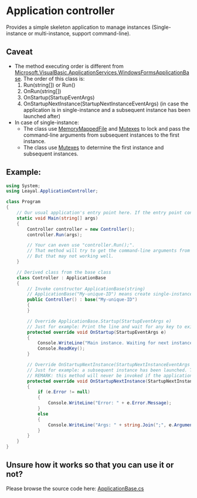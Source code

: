 # Application controller
Provides a simple skeleton application to manage instances (Single-instance or multi-instance, support command-line).

## Caveat
* The method executing order is different from [Microsoft.VisualBasic.ApplicationServices.WindowsFormsApplicationBase](https://docs.microsoft.com/en-us/dotnet/api/microsoft.visualbasic.applicationservices.windowsformsapplicationbase?view=netframework-4.0). The order of this class is:
  1. Run(string[]) or Run()
  2. OnRun(string[])
  3. OnStartup(StartupEventArgs)
  4. OnStartupNextInstance(StartupNextInstanceEventArgs) (in case the application is in single-instance and a subsequent instance has been launched after)
* In case of single-instance:
  * The class use [MemoryMappedFile](https://docs.microsoft.com/en-us/dotnet/api/system.io.memorymappedfiles.memorymappedfile?view=netframework-4.0) and [Mutexes](https://docs.microsoft.com/en-us/dotnet/standard/threading/mutexes) to lock and pass the command-line arguments from subsequent instances to the first instance.
  * The class use [Mutexes](https://docs.microsoft.com/en-us/dotnet/standard/threading/mutexes) to determine the first instance and subsequent instances.

## Example:
```csharp
using System;
using Leayal.ApplicationController;

class Program
{
    // Our usual application's entry point here. If the entry point configuration is not changed.
    static void Main(string[] args)
    {
        Controller controller = new Controller();
        controller.Run(args);

        // Your can even use "controller.Run();".
        // That method will try to get the command-line arguments from System.Environment.GetCommandLineArgs().
        // But that may not working well.
    }

    // Derived class from the base class
    class Controller : ApplicationBase
    {
        // Invoke constructor ApplicationBase(string)
        // ApplicationBase("My-unique-ID") means create single-instance application model with the given instance ID string, which is "My-unique-ID".
        public Controller() : base("My-unique-ID")
        {                
        }

        // Override ApplicationBase.Startup(StartupEventArgs e)
        // Just for example: Print the line and wait for any key to exit
        protected override void OnStartup(StartupEventArgs e)
        {
            Console.WriteLine("Main instance. Waiting for next instance args.");
            Console.ReadKey();
        }

        // Override OnStartupNextInstance(StartupNextInstanceEventArgs e)
        // Just for example: a subsequent instance has been launched. This method will be invoked with the command-line argument(s) of that subsequent instance.
        // REMARK: this method will never be invoked if the application is not in single-instance model.
        protected override void OnStartupNextInstance(StartupNextInstanceEventArgs e)
        {
            if (e.Error != null)
            {
                Console.WriteLine("Error: " + e.Error.Message);                
            }
            else
            {
                Console.WriteLine("Args: " + string.Join(";", e.Arguments));
            }
        }
    }
}
```

## Unsure how it works so that you can use it or not?
Please browse the source code here: [ApplicationBase.cs](\Src\ApplicationBase.cs)